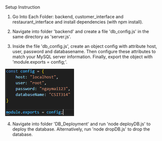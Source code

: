 Setup Instruction

1. Go Into Each Folder: backend, customer_interface and restaurant_interface and install dependencies (with npm install).

2. Navigate into folder 'backend' and create a file 'db_config.js' in the same directory as 'server.js'.

3. Inside the file 'db_config.js', create an object config with attribute host, user, password and databasename. Then configure these attributes to match your MySQL server information. Finally, export the object with 'module.exports = config;'.

![alt text](image.png)

4. Navigate into folder 'DB_Deployment' and run 'node deployDB.js' to deploy the database. Alternatively, run 'node dropDB.js' to drop the database.